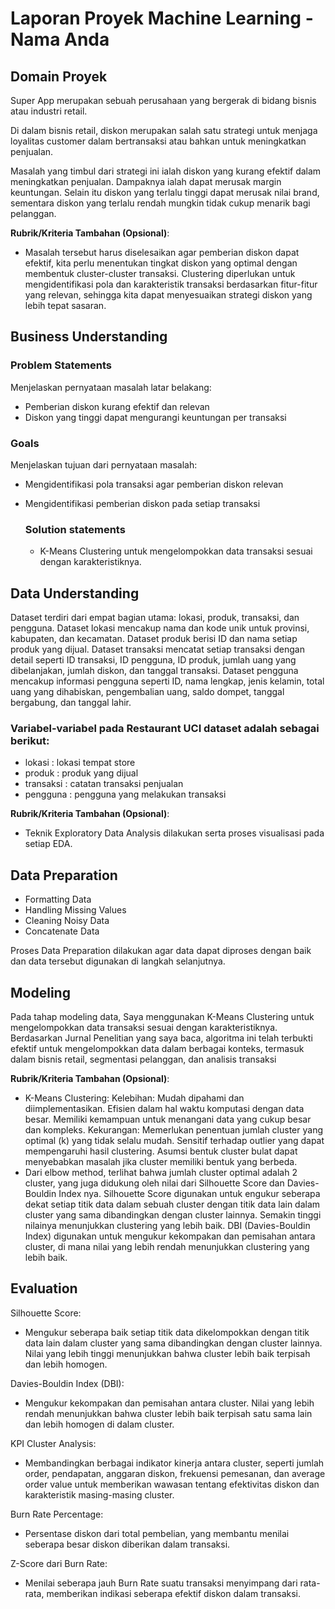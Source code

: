 # Laporan Proyek Machine Learning - Nama Anda

## Domain Proyek

Super App merupakan sebuah perusahaan yang bergerak di bidang bisnis atau industri retail.
 
Di dalam bisnis retail, diskon merupakan salah satu strategi untuk menjaga loyalitas customer dalam bertransaksi atau bahkan untuk meningkatkan penjualan.
 
Masalah yang timbul dari strategi ini ialah diskon yang kurang efektif dalam meningkatkan penjualan. Dampaknya ialah dapat merusak margin keuntungan. Selain itu diskon yang terlalu tinggi dapat merusak nilai brand, sementara diskon yang terlalu rendah mungkin tidak cukup menarik bagi pelanggan.
 

**Rubrik/Kriteria Tambahan (Opsional)**:
- Masalah tersebut harus diselesaikan agar pemberian diskon dapat efektif, kita perlu menentukan tingkat diskon yang optimal dengan membentuk cluster-cluster transaksi. Clustering diperlukan untuk mengidentifikasi pola dan karakteristik transaksi berdasarkan fitur-fitur yang relevan, sehingga kita dapat menyesuaikan strategi diskon yang lebih tepat sasaran.

## Business Understanding

### Problem Statements

Menjelaskan pernyataan masalah latar belakang:
- Pemberian diskon kurang efektif dan relevan
- Diskon yang tinggi dapat mengurangi keuntungan per transaksi

### Goals

Menjelaskan tujuan dari pernyataan masalah:
- Mengidentifikasi pola transaksi agar pemberian diskon relevan
- Mengidentifikasi pemberian diskon pada setiap transaksi


    ### Solution statements
    - K-Means Clustering untuk mengelompokkan data transaksi sesuai dengan karakteristiknya.

## Data Understanding
Dataset terdiri dari empat bagian utama: lokasi, produk, transaksi, dan pengguna. Dataset lokasi mencakup nama dan kode unik untuk provinsi, kabupaten, dan kecamatan. Dataset produk berisi ID dan nama setiap produk yang dijual. Dataset transaksi mencatat setiap transaksi dengan detail seperti ID transaksi, ID pengguna, ID produk, jumlah uang yang dibelanjakan, jumlah diskon, dan tanggal transaksi. Dataset pengguna mencakup informasi pengguna seperti ID, nama lengkap, jenis kelamin, total uang yang dihabiskan, pengembalian uang, saldo dompet, tanggal bergabung, dan tanggal lahir.

### Variabel-variabel pada Restaurant UCI dataset adalah sebagai berikut:
- lokasi : lokasi tempat store
- produk : produk yang dijual
- transaksi : catatan transaksi penjualan
- pengguna : pengguna yang melakukan transaksi

**Rubrik/Kriteria Tambahan (Opsional)**:
- Teknik Exploratory Data Analysis dilakukan serta proses visualisasi pada setiap EDA.

## Data Preparation
- Formatting Data
- Handling Missing Values
- Cleaning Noisy Data
- Concatenate Data

Proses Data Preparation dilakukan agar data dapat diproses dengan baik dan data tersebut digunakan di langkah selanjutnya. 

## Modeling
Pada tahap modeling data, Saya menggunakan K-Means Clustering untuk mengelompokkan data transaksi sesuai dengan karakteristiknya. Berdasarkan Jurnal Penelitian yang saya baca, algoritma ini telah terbukti efektif untuk mengelompokkan data dalam berbagai konteks, termasuk dalam bisnis retail, segmentasi pelanggan, dan analisis transaksi


**Rubrik/Kriteria Tambahan (Opsional)**: 
- K-Means Clustering:
    Kelebihan:
        Mudah dipahami dan diimplementasikan.
        Efisien dalam hal waktu komputasi dengan data besar.
        Memiliki kemampuan untuk menangani data yang cukup besar dan kompleks.
    Kekurangan:
        Memerlukan penentuan jumlah cluster yang optimal (k) yang tidak selalu mudah.
        Sensitif terhadap outlier yang dapat mempengaruhi hasil clustering.
        Asumsi bentuk cluster bulat dapat menyebabkan masalah jika cluster memiliki bentuk yang berbeda.
- Dari elbow method, terlihat bahwa jumlah cluster optimal adalah 2 cluster, yang juga didukung oleh nilai dari Silhouette Score dan Davies-Bouldin Index nya.
Silhouette Score digunakan untuk engukur seberapa dekat setiap titik data dalam sebuah cluster dengan titik data lain dalam cluster yang sama dibandingkan dengan cluster lainnya. Semakin tinggi nilainya menunjukkan clustering yang lebih baik.
DBI (Davies-Bouldin Index) digunakan untuk mengukur kekompakan dan pemisahan antara cluster, di mana nilai yang lebih rendah menunjukkan clustering yang lebih baik.


## Evaluation
Silhouette Score:
- Mengukur seberapa baik setiap titik data dikelompokkan dengan titik data lain dalam cluster yang sama dibandingkan dengan cluster lainnya. Nilai yang lebih tinggi menunjukkan bahwa cluster lebih baik terpisah dan lebih homogen.

Davies-Bouldin Index (DBI):
- Mengukur kekompakan dan pemisahan antara cluster. Nilai yang lebih rendah menunjukkan bahwa cluster lebih baik terpisah satu sama lain dan lebih homogen di dalam cluster.

KPI Cluster Analysis:
- Membandingkan berbagai indikator kinerja antara cluster, seperti jumlah order, pendapatan, anggaran diskon, frekuensi pemesanan, dan average order value untuk memberikan wawasan tentang efektivitas diskon dan karakteristik masing-masing cluster.

Burn Rate Percentage:
- Persentase diskon dari total pembelian, yang membantu menilai seberapa besar diskon diberikan dalam transaksi.

Z-Score dari Burn Rate:
- Menilai seberapa jauh Burn Rate suatu transaksi menyimpang dari rata-rata, memberikan indikasi seberapa efektif diskon dalam transaksi.


